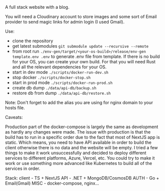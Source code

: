 A full stack website with a blog.

You will need a Cloudinary account to store images and some sort of Email provider to send magic links for admin login (I used Gmail).

Use:

- clone the repository
- get latest submodules `git submodule update --recursive --remote`
- from root run `./env-gen/target/<your-os-build>/release/env-gen template.env .env` to generate .env file from template. If there is no build for your OS, you can create your own build. For that you will need Rust and all the relevant dependencies for your OS.
- start in dev mode `./scripts/docker-run-dev.sh`
- stop docker `./scripts/docker-stop.sh`
- start in prod mode `./scripts/docker-run-prod.sh`
- create db dump `./data/api-db/backup.sh`
- restore db from dump `./data/api-db/restore.sh`
  

Note: Don't forget to add the alias you are using for nginx domain to your hosts file.

Caveats:

Production part of the docker-compose is largely the same as development as hardly any changes were made. The issue with production is that the build has to run in a specific order due to the fact that most of NextJS app is static. Which means, you need to have API available in order to build the client otherwise there is no data and the website will be empty. I tried a few things to make it work unsuccessfully and decided to deploy different services to different platforms, Azure, Vercel, etc. You could try to make it work or use something more advanced like Kubernetes to build all of the services in order.

Stack: 
client - TS + NextJS
API - .NET + MongoDB/CosmosDB
AUTH - Go + Email(Gmail)
MISC - docker-compose, nginx...